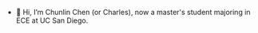 - 👋 Hi, I’m Chunlin Chen (or Charles), now a master's student majoring in ECE at UC San Diego.

<!---
muriatec/muriatec is a ✨ special ✨ repository because its `README.md` (this file) appears on your GitHub profile.
You can click the Preview link to take a look at your changes.
--->
